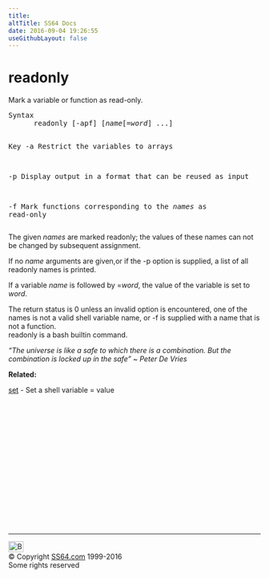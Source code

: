 ```yaml
---
title:
altTitle: SS64 Docs
date: 2016-09-04 19:26:55
useGithubLayout: false
---
```

<!-- #BeginLibraryItem "/Library/head_osx.lbi" --><!-- #EndLibraryItem --><h1>readonly</h1> 
<p>Mark a variable or function as read-only.</p>
<pre>Syntax
      readonly [-apf] [<i>name</i>[=<i>word</i>] ...]

Key
   -a   Restrict the variables to arrays

   -p   Display output in a format that can be reused as input

   -f   Mark functions corresponding to the <i>names</i> as read-only</pre>
<p>The given <i>names</i> are marked readonly; the values of these names can not be changed by  subsequent assignment.</p>
<p>If no <i>name </i>arguments are given,or if the -p option is supplied, a list of all readonly names is printed. </p>
<p>If a variable <i>name</i> is
followed by =<i>word</i>, the value of the variable is set to <i>word</i>. </p>
<p>The return status is 0 unless an
invalid option is encountered, one of the names is not a valid shell variable name, or -f is supplied with a name that is not a function.<br>
readonly is a bash builtin command.</p>
<p class="quote"> <i>“The universe is like a safe to which there is a combination. But the combination is locked up in the safe”  ~ Peter De Vries</i></p>
<p><b>Related:</b></p>
<p><a href="set.html">set</a> - Set a shell variable = value</p><!-- #BeginLibraryItem "/Library/foot_osx.lbi" --><p>
<!-- OSX300 -->
<ins class="adsbygoogle" style="display:inline-block;width:300px;height:250px" data-ad-client="ca-pub-6140977852749469" data-ad-slot="1823340303"></ins>
<script>
(adsbygoogle = window.adsbygoogle || []).push({});
</script></p>
<hr>
<div id="bl" class="footer"><a href="readonly.html#"><img src="../images/top.png" width="30" height="22" alt="Back to the Top"></a></div>
<div id="br" class="footer, tagline">© Copyright <a href="../index.html">SS64.com</a> 1999-2016<br>
Some rights reserved</div><!-- #EndLibraryItem -->
